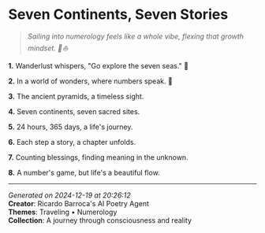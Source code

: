 # Seven Continents, Seven Stories

> *Sailing into numerology feels like a whole vibe, flexing that growth mindset. 💭⛵️*

**1.** Wanderlust whispers, "Go explore the seven seas." 🌊


**2.** In a world of wonders, where numbers speak. 🔢


**3.** The ancient pyramids, a timeless sight.


**4.** Seven continents, seven sacred sites.


**5.** 24 hours, 365 days, a life's journey.


**6.** Each step a story, a chapter unfolds.


**7.** Counting blessings, finding meaning in the unknown.


**8.** A number's game, but life's a beautiful flow.



---

*Generated on 2024-12-19 at 20:26:12*  
**Creator**: Ricardo Barroca's AI Poetry Agent  
**Themes**: Traveling • Numerology  
**Collection**: A journey through consciousness and reality